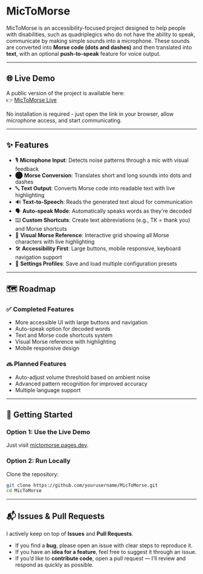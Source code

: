 # MicToMorse

MicToMorse is an accessibility-focused project designed to help people with disabilities, such as quadriplegics who do not have the ability to speak, communicate by making simple sounds into a microphone. These sounds are converted into **Morse code (dots and dashes)** and then translated into **text**, with an optional **push-to-speak** feature for voice output.

---

## 🌐 Live Demo
A public version of the project is available here:  
👉 [MicToMorse Live](https://mictomorse.pages.dev)

No installation is required - just open the link in your browser, allow microphone access, and start communicating.

---
## ✨ Features
- 🎙️ **Microphone Input**: Detects noise patterns through a mic with visual feedback  
- ⬤ **Morse Conversion**: Translates short and long sounds into dots and dashes  
- 🔤 **Text Output**: Converts Morse code into readable text with live highlighting  
- 🔊 **Text-to-Speech**: Reads the generated text aloud for communication  
- 🗣️ **Auto-speak Mode**: Automatically speaks words as they're decoded  
- ⌨️ **Custom Shortcuts**: Create text abbreviations (e.g., TK = thank you) and Morse shortcuts  
- 🧩 **Visual Morse Reference**: Interactive grid showing all Morse characters with live highlighting  
- 🛠️ **Accessibility First**: Large buttons, mobile responsive, keyboard navigation support  
- 💾 **Settings Profiles**: Save and load multiple configuration presets  

---

## 🗺️ Roadmap

### ✅ Completed Features
- More accessible UI with large buttons and navigation  
- Auto-speak option for decoded words  
- Text and Morse code shortcuts system  
- Visual Morse reference with highlighting  
- Mobile responsive design  

### 🔜 Planned Features
- Auto-adjust volume threshold based on ambient noise  
- Advanced pattern recognition for improved accuracy  
- Multiple language support  

---

## 🚀 Getting Started

### Option 1: Use the Live Demo
Just visit [mictomorse.pages.dev](https://mictomorse.pages.dev).

### Option 2: Run Locally
Clone the repository:

```bash
git clone https://github.com/yourusername/MicToMorse.git
cd MicToMorse
```
---

## 📬 Issues & Pull Requests

I actively keep on top of **Issues** and **Pull Requests**.

- If you find a **bug**, please open an issue with clear steps to reproduce it.  
- If you have an **idea for a feature**, feel free to suggest it through an issue.  
- If you’d like to **contribute code**, open a pull request — I’ll review and respond as quickly as possible.  
